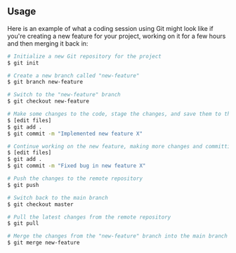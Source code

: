 ## Usage

Here is an example of what a coding session using Git might look like if you're creating a new feature for your project, working on it for a few hours and then merging it back in:

```Bash
# Initialize a new Git repository for the project
$ git init

# Create a new branch called "new-feature"
$ git branch new-feature

# Switch to the "new-feature" branch
$ git checkout new-feature

# Make some changes to the code, stage the changes, and save them to the repository
$ [edit files]
$ git add .
$ git commit -m "Implemented new feature X"

# Continue working on the new feature, making more changes and committing them to the repository
$ [edit files]
$ git add .
$ git commit -m "Fixed bug in new feature X"

# Push the changes to the remote repository
$ git push

# Switch back to the main branch
$ git checkout master

# Pull the latest changes from the remote repository
$ git pull

# Merge the changes from the "new-feature" branch into the main branch
$ git merge new-feature
```

